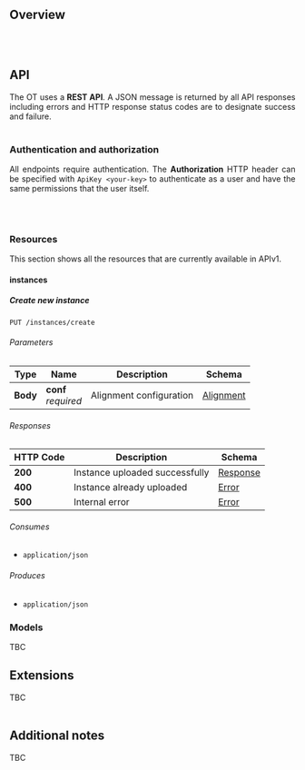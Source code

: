 ## Overview
<div align="justify">


</div>
<br/><br/>

## API
<div align="justify">
   
The OT uses a **REST API**. A JSON message is returned by all API responses including errors and HTTP response status codes are to designate success and failure.
<br/><br/>
</div>

### Authentication and authorization
<div align="justify">

All endpoints require authentication. The **Authorization** HTTP header can be specified with ``ApiKey <your-key>``
to authenticate as a user and have the same permissions that the user itself.

<br/><br/>
</div>

### Resources

This section shows all the resources that are currently available in APIv1.

<a name="instance_resource"></a>
#### instances

<a name="instances-put"></a>
##### Create new instance
```
PUT /instances/create
```


###### Parameters

|Type|Name|Description|Schema|
|---|---|---|---|
|**Body**|**conf**  <br>*required*|Alignment configuration|[Alignment](definitions.md#alignment)|


###### Responses

|HTTP Code|Description|Schema|
|---|---|---|
|**200**|Instance uploaded successfully|[Response](definitions.md#response)|
|**400**|Instance already uploaded|[Error](definitions.md#error)|
|**500**|Internal error|[Error](definitions.md#error)|


###### Consumes

* `application/json`


###### Produces

* `application/json`



### Models
<div align="justify">
TBC
<br/>
</div>

## Extensions
<div align="justify">
   
TBC
<br/><br/>

</div>

## Additional notes
<div align="justify">
   
TBC
<br/><br/>

</div>
 
